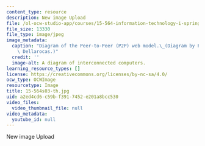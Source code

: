 ```yaml
---
content_type: resource
description: New image Upload
file: /ol-ocw-studio-app/courses/15-564-information-technology-i-spring-2003/a2ed4cd6c59bf3917452e201a8bcc530_15-564s03-th.jpg
file_size: 13330
file_type: image/jpeg
image_metadata:
  caption: "Diagram of the Peer-to-Peer (P2P) web model.\_(Diagram by Prof. Chrysanthos\
    \ Dellarocas.)"
  credit: ''
  image-alt: A diagram of interconnected computers.
learning_resource_types: []
license: https://creativecommons.org/licenses/by-nc-sa/4.0/
ocw_type: OCWImage
resourcetype: Image
title: 15-564s03-th.jpg
uid: a2ed4cd6-c59b-f391-7452-e201a8bcc530
video_files:
  video_thumbnail_file: null
video_metadata:
  youtube_id: null
---
```

New image Upload